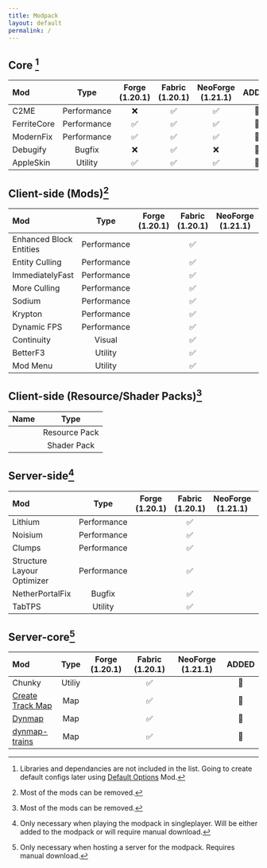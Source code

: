 ```yaml
---
title: Modpack
layout: default
permalink: /
---
```

## Core [^1]

| Mod         |    Type     | Forge (1.20.1) | Fabric (1.20.1) | NeoForge (1.21.1) | ADDED |
| :---------- | :---------: | :------------: | :-------------: | :---------------: | :---: |
| C2ME        | Performance |       ❌        |        ✅        |         ✅         |  💬   |
| FerriteCore | Performance |       ✅        |        ✅        |         ✅         |  💬   |
| ModernFix   | Performance |       ✅        |        ✅        |         ✅         |  💬   |
| Debugify    |   Bugfix    |       ❌        |        ✅        |         ❌         |  💬   |
| AppleSkin   |   Utility   |       ✅        |        ✅        |         ✅         |  💬   |

## Client-side (Mods)[^2]
| Mod                     |    Type     | Forge (1.20.1) | Fabric (1.20.1) | NeoForge (1.21.1) | ADDED |
| :---------------------- | :---------: | :------------: | :-------------: | :---------------: | :---: |
| Enhanced Block Entities | Performance |                |        ✅        |                   |  💬   |
| Entity Culling          | Performance |                |        ✅        |                   |  💬   |
| ImmediatelyFast         | Performance |                |        ✅        |                   |  💬   |
| More Culling            | Performance |                |        ✅        |                   |  💬   |
| Sodium                  | Performance |                |        ✅        |                   |  💬   |
| Krypton                 | Performance |                |        ✅        |                   |  💬   |
| Dynamic FPS             | Performance |                |        ✅        |                   |  💬   |
| Continuity              |   Visual    |                |        ✅        |                   |  💬   |
| BetterF3                |   Utility   |                |        ✅        |                   |  💬   |
| Mod Menu                |   Utility   |                |        ✅        |                   |  💬   |

## Client-side (Resource/Shader Packs)[^2]
| Name |     Type      |
| :--- | :-----------: |
|      | Resource Pack |
|      |  Shader Pack  |

## Server-side[^3]
| Mod                        |    Type     | Forge (1.20.1) | Fabric (1.20.1) | NeoForge (1.21.1) | ADDED |
| :------------------------- | :---------: | :------------: | :-------------: | :---------------: | :---: |
| Lithium                    | Performance |                |        ✅        |                   |  💬   |
| Noisium                    | Performance |                |        ✅        |                   |  💬   |
| Clumps                     | Performance |                |        ✅        |                   |  💬   |
| Structure Layour Optimizer | Performance |                |        ✅        |                   |  💬   |
| NetherPortalFix            |   Bugfix    |                |        ✅        |                   |  💬   |
| TabTPS                     |   Utility   |                |        ✅        |                   |  💬   |

## Server-core[^4]
| Mod                                                           |  Type  | Forge (1.20.1) | Fabric (1.20.1) | NeoForge (1.21.1) | ADDED |
| :------------------------------------------------------------ | :----: | :------------: | :-------------: | :---------------: | :---: |
| Chunky                                                        | Utiliy |                |        ✅        |                   |  💬   |
| [Create Track Map](https://modrinth.com/mod/create-track-map) |  Map   |                |        ✅        |                   |  💬   |
| [Dynmap](https://modrinth.com/plugin/dynmap)                  |  Map   |                |        ✅        |                   |  💬   |
| [dynmap-trains](https://github.com/Zhincore/dynmap-trains)    |  Map   |                |        ✅        |                   |  💬   |

[^1]: Libraries and dependancies are not included in the list. Going to create default configs later using [Default Options](https://modrinth.com/mod/default-options) Mod.
[^2]: Most of the mods can be removed.
[^3]: Only necessary when playing the modpack in singleplayer. Will be either added to the modpack or will require manual download.
[^4]: Only necessary when hosting a server for the modpack. Requires manual download.

